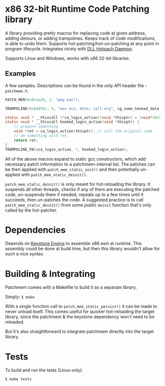 # x86 32-bit Runtime Code Patching library

A library providing pretty macros for replacing code at given address, adding detours, or adding trampolines. Keeps track of code modifications, is able to undo them. Supports hot-patching/hot-un-patching at any point in program lifecycle. Integrates nicely with [DLL Hotpach Daemon](https://github.com/darsto/dll-hotpatch-daemon).

Supports Linux and Windows, works with x86 32-bit libraries.

## Examples

A few samples. Descriptions can be found in the only API header file - `patchmem.h`:

```c
PATCH_MEM(0x8cea20, 2, "pop eax");
```

```c
TRAMPOLINE(0x8d456c, 5, "mov ecx, 0x%x; call org", &g_some_hooked_data);
```

```c
static void * __thiscall (*ca_login_action)(void *thisptr) = (void*)0x552ea0;
static void * __thiscall hooked_login_action(void *thisptr) {
    // prepare something
    void *ret = ca_login_action(thisptr); // call the original code
    // do something with ret
    return ret;
}
TRAMPOLINE_FN(&ca_login_action, 7, hooked_login_action);
```

All of the above macros expand to static gcc constructors, which add necessary patch information to a patchmem-internal list. The patches can be then applied with `patch_mem_static_init()` and then potentially un-applied with `patch_mem_static_deinit()`.

`patch_mem_static_deinit()` is only meant for hot-reloading the library. It suspends all other threads, checks if any of them are executing the patched code, un-suspends them if needed, repeats up to a few times until it succeeds, then un-patches the code. A suggested practice is to call `patch_mem_static_deinit()` from some public `deinit` function that's only called by the hot-patcher.

# Dependencies

Depends on [Keystone Engine](https://github.com/keystone-engine/keystone) to assemble x86 asm at runtime. This assembly could be done at build time, but then this library wouldn't allow for such a nice syntax.

# Building & Integrating

Patchmem comes with a Makefile to build it as a separate library.

Simply:
`$ make`

With a single function call to `patch_mem_static_persist()` it can be made to never unload itself. This comes useful for quicker hot-reloading the target library, since the patchmem & the keystone dependency won't need to be reloaded.

But it's also straightforward to integrate patchmem directly into the target library.

# Tests

To build and run the tests (Linux only):

`$ make tests`
